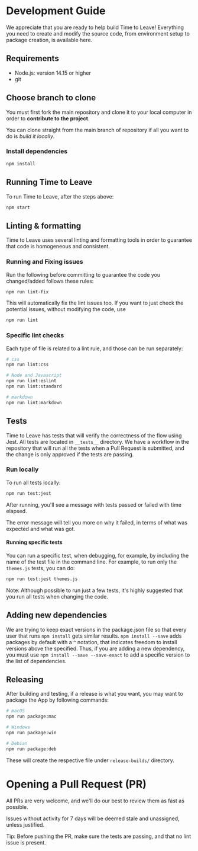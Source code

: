 # Development Guide

We appreciate that you are ready to help build Time to Leave! Everything you need to create and modify the source code, from environment setup to package creation, is available here.

## Requirements

-   Node.js: version 14.15 or higher
-   git

## Choose branch to clone

You must first fork the main repository and clone it to your local computer in order to **contribute to the project**. 

You can clone straight from the main branch of repository if all you want to do is *build it locally*.

### Install dependencies

```bash
npm install
```

## Running Time to Leave

To run Time to Leave, after the steps above:

```bash
npm start
```

## Linting & formatting

Time to Leave uses several linting and formatting tools in order to guarantee that code is homogeneous and consistent.

### Running and Fixing issues

Run the following before committing to guarantee the code you changed/added follows these rules:

```bash
npm run lint-fix
```

This will automatically fix the lint issues too.
If you want to just check the potential issues, without modifying the code, use

```bash
npm run lint
```

### Specific lint checks

Each type of file is related to a lint rule, and those can be run separately:

```bash
# css
npm run lint:css

# Node and Javascript
npm run lint:eslint
npm run lint:standard

# markdown
npm run lint:markdown
```

## Tests

Time to Leave has tests that will verify the correctness of the flow using Jest. All tests are located in `__tests__` directory.
We have a workflow in the repository that will run all the tests when a Pull Request is submitted, and the change is only approved if the tests are passing.

### Run locally

To run all tests locally:

```bash
npm run test:jest
```

After running, you'll see a message with tests passed or failed with time elapsed.

The error message will tell you more on why it failed, in terms of what was expected and what was got.

#### Running specific tests

You can run a specific test, when debugging, for example, by including the name of the test file in the command line. For example, to run only the `themes.js` tests, you can do:

```bash
npm run test:jest themes.js
```

Note: Although possible to run just a few tests, it's highly suggested that you run all tests when changing the code.

## Adding new dependencies

We are trying to keep exact versions in the package.json file so that every user that runs `npm install` gets similar results.
`npm install --save` adds packages by default with a `^` notation, that indicates freedom to install versions above the specified.
Thus, if you are adding a new dependency, you must use `npm install --save --save-exact` to add a specific version to the list of dependencies.

## Releasing

After building and testing, if a release is what you want, you may want to package the App by following commands:

```bash
# macOS
npm run package:mac

# Windows
npm run package:win

# Debian
npm run package:deb
```

These will create the respective file under `release-builds/` directory.

# Opening a Pull Request (PR)

All PRs are very welcome, and we'll do our best to review them as fast as possible.

Issues without activity for 7 days will be deemed stale and unassigned, unless justified.

Tip: Before pushing the PR, make sure the tests are passing, and that no lint issue is present.
